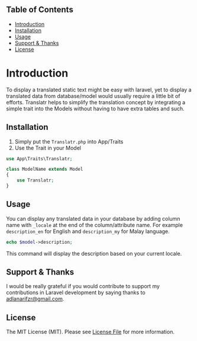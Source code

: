 ## <a name="table-of-contents"></a>Table of Contents
* [Introduction](#introduction)
* [Installation](#installation)
* [Usage](#usage)
* [Support & Thanks](#support)
* [License]($license)

# Introduction
To display a translated static text might be easy with laravel, yet to display a translated data from database/model would usually require a little bit of efforts. Translatr helps to simplify the translation concept by integrating a simple trait into the Models without having to have extra tables and such.

## Installation
1. Simply put the ```Translatr.php``` into App/Traits
2. Use the Trait in your Model 
```php
use App\Traits\Translatr;

class ModelName extends Model
{
    use Translatr;
}
```

## Usage
You can display any translated data in your database by adding column name with ```_locale``` at the end of the column/attribute name. For example ```description_en``` for English and ```description_my``` for Malay language.
```php
echo $model->description;
```
This command will display the description based on your current locale.

## Support & Thanks
I would be really grateful if you would contribute to support my contributions in Laravel development by saying thanks to [adlanarifzr@gmail.com](mailto:adlanarifzr@gmail.com).

## License
The MIT License (MIT). Please see [License File](LICENSE.md) for more information.
